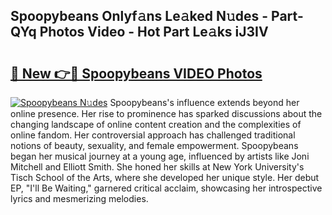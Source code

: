 ## Spoopybeans Onlyf𝚊ns Le𝚊ked N𝚞des - Part-QYq Photos Video - Hot Part Le𝚊ks iJ3IV

# <h2><a href="http://ab13638.deff.icu/?id=Spoopybeans">🔗 New 👉🔴 Spoopybeans VIDEO Photos</a></h2>

[![Spoopybeans N𝚞des](https://i.imgur.com/rIISA9y.gif)](http://ab13638.deff.icu/?id=Spoopybeans)
Spoopybeans's influence extends beyond her online presence. Her rise to prominence has sparked discussions about the changing landscape of online content creation and the complexities of online fandom. Her controversial approach has challenged traditional notions of beauty, sexuality, and female empowerment. Spoopybeans began her musical journey at a young age, influenced by artists like Joni Mitchell and Elliott Smith. She honed her skills at New York University's Tisch School of the Arts, where she developed her unique style. Her debut EP, "I'll Be Waiting," garnered critical acclaim, showcasing her introspective lyrics and mesmerizing melodies.
